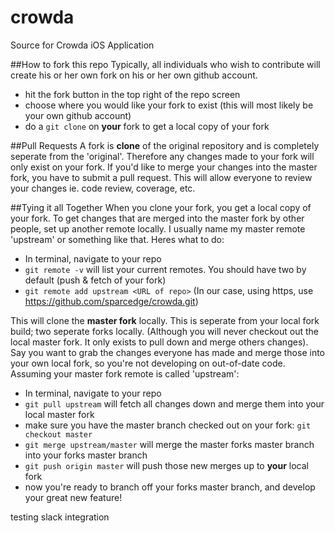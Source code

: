 # crowda
Source for Crowda iOS Application

##How to fork this repo
Typically, all individuals who wish to contribute will create his or her own fork on his or her own github account. 
* hit the fork button in the top right of the repo screen
* choose where you would like your fork to exist (this will most likely be your own github account)
* do a ```git clone``` on **your** fork to get a local copy of your fork

##Pull Requests
A fork is **clone** of the original repository and is completely seperate from the 'original'.
Therefore any changes made to your fork will only exist on your fork. If you'd like to merge your changes into the master fork,
you have to submit a pull request. This will allow everyone to review your changes ie. code review, coverage, etc.

##Tying it all Together
When you clone your fork, you get a local copy of your fork. To get changes that are merged into the master fork by other people,
set up another remote locally. I usually name my master remote 'upstream' or something like that. Heres what to do:
* In terminal, navigate to your repo
* ```git remote -v``` will list your current remotes. You should have two by default (push & fetch of your fork)
* ```git remote add upstream <URL of repo>``` (In our case, using https, use https://github.com/sparcedge/crowda.git)

This will clone the **master fork** locally. This is seperate from your local fork build; two seperate forks locally.
(Although you will never checkout out the local master fork. It only exists to pull down and merge others changes). Say you want
to grab the changes everyone has made and merge those into your own local fork, so you're not developing on out-of-date code. 
Assuming your master fork remote is called 'upstream':
* In terminal, navigate to your repo
* ```git pull upstream``` will fetch all changes down and merge them into your local master fork
* make sure you have the master branch checked out on your fork: ```git checkout master```
* ```git merge upstream/master``` will merge the master forks master branch into your forks master branch
* ```git push origin master``` will push those new merges up to **your** local fork
* now you're ready to branch off your forks master branch, and develop your great new feature!

testing slack integration
